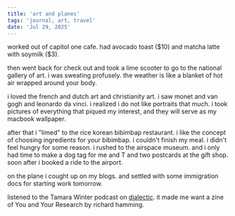 ```yaml
---
title: 'art and planes'
tags: 'journal, art, travel'
date: 'Jul 29, 2025'
---
```


worked out of capitol one cafe. had avocado toast (\$10) and matcha latte with soymilk (\$3).

then went back for check out and took a lime scooter to go to the national gallery of art. i was sweating profusely. the weather is like a blanket of hot air wrapped around your body.

i loved the french and dutch art and christianity art. i saw monet and van gogh and leonardo da vinci. i realized i do not like portraits that much. i took pictures of everything that piqued my interest, and they will serve as my macbook wallpaper.

after that i "limed" to the rice korean bibimbap restaurant. i like the concept of choosing ingredients for your bibimbap. i couldn't finish my meal. i didn't feel hungry for some reason. i rushed to the airspace museum. and i only had time to make a dog tag for me and T and two postcards at the gift shop. soon after i booked a ride to the airport.

on the plane i cought up on my blogs. and settled with some immigration docs for starting work tomorrow.

listened to the Tamara Winter podcast on [dialectic](https://www.youtube.com/watch?v=rptQNq2ux90). it made me want a zine of You and Your Research by richard hamming.
